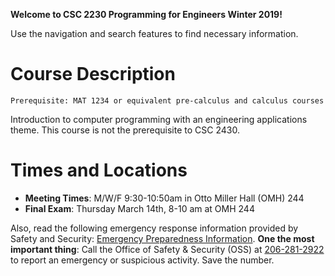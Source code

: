 **Welcome to CSC 2230 Programming for Engineers Winter 2019!**

Use the navigation and search features to find necessary information.

# Course Description

`Prerequisite: MAT 1234 or equivalent pre-calculus and calculus courses`

Introduction to computer programming with an engineering applications theme. This course is not the prerequisite to CSC 2430.


# Times and Locations
* **Meeting Times**: M/W/F 9:30-10:50am in Otto Miller Hall (OMH) 244
* **Final Exam**: Thursday March 14th, 8-10 am at OMH 244


Also, read the following emergency response information provided by Safety and Security: [Emergency Preparedness Information](http://spu.edu/acad/school-of-business-and-economics/documents/Syllabus_Addendum_on_Emergency_Information.pdf). **One the most important thing**: Call the Office of Safety & Security (OSS) at [206-281-2922](tel:206-281-2922) to report an emergency or suspicious activity. Save the number.